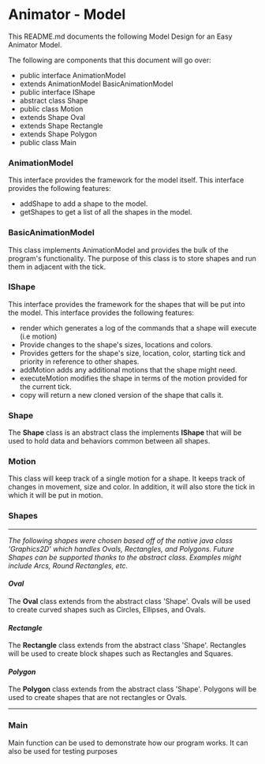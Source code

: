 # Animator - Model

This README.md documents the following Model Design for an Easy Animator Model.

The following are components that this document will go over:

* public interface    AnimationModel
* extends AnimationModel BasicAnimationModel
* public interface    IShape
* abstract class  Shape
* public class    Motion
* extends Shape  Oval
* extends Shape  Rectangle
* extends Shape  Polygon
* public class   Main

### AnimationModel ###
This interface provides the framework for the model itself.
This interface provides the following features:
*   addShape to add a shape to the model.
*   getShapes to get a list of all the shapes in the model.

### BasicAnimationModel
This class implements AnimationModel and provides the bulk of the program's functionality.
The purpose of this class is to store shapes and run them in adjacent with the tick.
### IShape
This interface provides the framework for the shapes that will be put into the model.
 This interface provides the following features:
*   render which generates a log of the commands that a shape will execute (i.e motion)
*   Provide changes to the shape's sizes, locations and colors.
*   Provides getters for the shape's size, location, color, starting tick and priority in reference to other shapes.
*   addMotion adds any additional motions that the shape might need.
*   executeMotion modifies the shape in terms of the motion provided for the current tick.
*   copy will return a new cloned version of the shape that calls it.
### Shape
The <b>Shape</b> class is an abstract class the implements <b>IShape</b> that will be used to hold data and behaviors common between
all shapes.

### Motion
This class will keep track of a single motion for a shape.
It keeps track of changes in movement, size and color.
In addition, it will also store the tick in which it will be put in motion.

### Shapes

---

*The following shapes were chosen based off of the native java class 'Graphics2D' which handles 
Ovals, Rectangles, and Polygons. Future Shapes can be supported thanks to the abstract class. 
Examples might include Arcs, Round Rectangles, etc.* 
  #### *Oval*
The <b>Oval</b> class extends from the abstract class 'Shape'. 
Ovals will be used to create curved shapes such as Circles, Ellipses, 
and Ovals. 
#### *Rectangle*
The <b>Rectangle</b> class extends from the abstract class 'Shape'.
Rectangles will be used to create block shapes such as Rectangles and Squares.
####  *Polygon*
The <b>Polygon</b> class extends from the abstract class 'Shape'.
Polygons will be used to create shapes that are not rectangles or Ovals.

---

### Main
Main function can be used to demonstrate how our program works. It can also be used
for testing purposes
